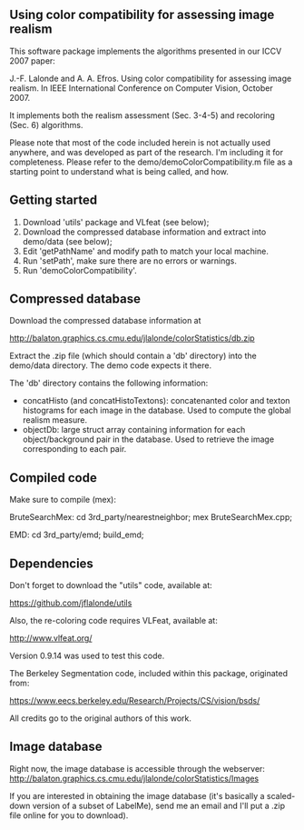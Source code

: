 Using color compatibility for assessing image realism
------------------------

This software package implements the algorithms presented in our ICCV 2007 paper:

J.-F. Lalonde and A. A. Efros. Using color compatibility for assessing image 
realism. In IEEE International Conference on Computer Vision, October 2007.

It implements both the realism assessment (Sec. 3-4-5) and recoloring (Sec. 6)
algorithms. 

Please note that most of the code included herein is not actually used anywhere, 
and was developed as part of the research. I'm including it for completeness. 
Please refer to the demo/demoColorCompatibility.m file as a starting point to 
understand what is being called, and how. 

Getting started
---------------

1. Download 'utils' package and VLfeat (see below);
2. Download the compressed database information and extract into demo/data (see below); 
3. Edit 'getPathName' and modify path to match your local machine.
4. Run 'setPath', make sure there are no errors or warnings. 
5. Run 'demoColorCompatibility'.


Compressed database
-------------------

Download the compressed database information at

http://balaton.graphics.cs.cmu.edu/jlalonde/colorStatistics/db.zip

Extract the .zip file (which should contain a 'db' directory) into the demo/data 
directory. The demo code expects it there. 

The 'db' directory contains the following information:
- concatHisto (and concatHistoTextons): concatenanted color and texton histograms
  for each image in the database. Used to compute the global realism measure. 
- objectDb: large struct array containing information for each object/background
  pair in the database. Used to retrieve the image corresponding to each pair. 


Compiled code
-------------

Make sure to compile (mex):

BruteSearchMex:
  cd 3rd_party/nearestneighbor; mex BruteSearchMex.cpp;

EMD:
  cd 3rd_party/emd; build_emd;


Dependencies
-----

Don't forget to download the "utils" code, available at:

https://github.com/jflalonde/utils

Also, the re-coloring code requires VLFeat, available at: 

http://www.vlfeat.org/

Version 0.9.14 was used to test this code. 

The Berkeley Segmentation code, included within this package, originated from:

https://www.eecs.berkeley.edu/Research/Projects/CS/vision/bsds/

All credits go to the original authors of this work. 


Image database
--------------

Right now, the image database is accessible through the webserver:
http://balaton.graphics.cs.cmu.edu/jlalonde/colorStatistics/Images

If you are interested in obtaining the image database (it's basically a scaled-down
version of a subset of LabelMe), send me an email and I'll put a .zip file
online for you to download).

